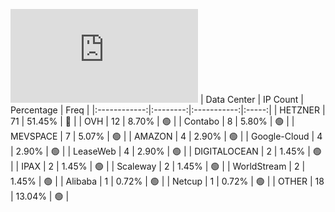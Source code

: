 ![Diagramm](https://github.com/obajay/StateSync-snapshots/blob/main/Projects/Dymension/1/README.md)
| Data Center | IP Count | Percentage | Freq |
|:------------:|:--------:|:-----------:|:-----:|
| HETZNER | 71 | 51.45% | 🔴 |
| OVH | 12 | 8.70% | 🟢 |
| Contabo | 8 | 5.80% | 🟢 |
| MEVSPACE | 7 | 5.07% | 🟢 |
| AMAZON | 4 | 2.90% | 🟢 |
| Google-Cloud | 4 | 2.90% | 🟢 |
| LeaseWeb | 4 | 2.90% | 🟢 |
| DIGITALOCEAN | 2 | 1.45% | 🟢 |
| IPAX | 2 | 1.45% | 🟢 |
| Scaleway | 2 | 1.45% | 🟢 |
| WorldStream | 2 | 1.45% | 🟢 |
| Alibaba | 1 | 0.72% | 🟢 |
| Netcup | 1 | 0.72% | 🟢 |
| OTHER | 18 | 13.04% | 🟢 |